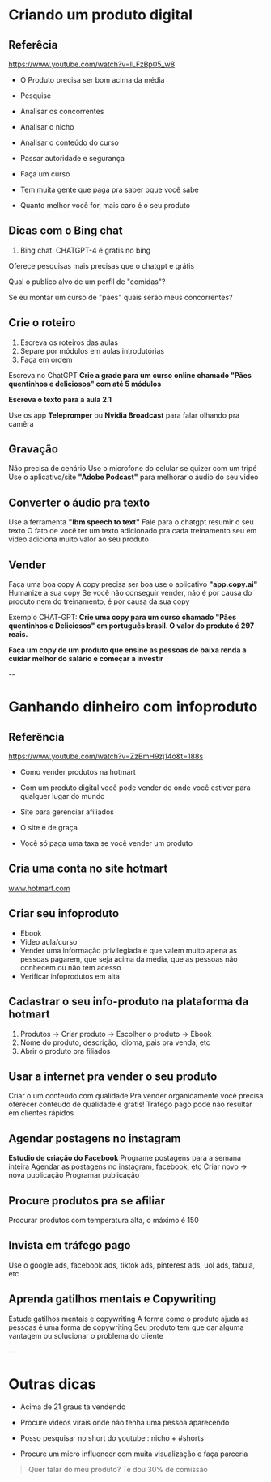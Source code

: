 # Criando um produto digital

## Referêcia
https://www.youtube.com/watch?v=ILFzBp05_w8

- O Produto precisa ser bom acima da média

- Pesquise

- Analisar os concorrentes

- Analisar o nicho

- Analisar o conteúdo do curso

- Passar autoridade e segurança

- Faça um curso

- Tem muita gente que paga pra saber oque você sabe

- Quanto melhor você for, mais caro é o seu produto


## Dicas com o Bing chat

1. Bing chat. CHATGPT-4 é gratis no bing

Oferece pesquisas mais precisas que o chatgpt e grátis

Qual o publico alvo de um perfil de "comidas"?

Se eu montar um curso de "pães" quais serão meus concorrentes?


## Crie o roteiro

1. Escreva os roteiros das aulas
2. Separe por módulos em aulas introdutórias
3. Faça em ordem

Escreva no ChatGPT
**Crie a grade para um curso online chamado "Pães quentinhos e deliciosos" com até 5 módulos**

**Escreva o texto para a aula 2.1**

Use os app **Telepromper** ou **Nvidia Broadcast** para falar olhando pra camêra

## Gravação

Não precisa de cenário
Use o microfone do celular se quizer com um tripé
Use o aplicativo/site **"Adobe Podcast"** para melhorar o áudio do seu video

## Converter o áudio pra texto

Use a ferramenta **"Ibm speech to text"**
Fale para o chatgpt resumir o seu texto
O fato de você ter um texto adicionado pra cada treinamento seu em video adiciona muito valor ao seu produto

## Vender

Faça uma boa copy
A copy precisa ser boa
use o aplicativo **"app.copy.ai"**
Humanize a sua copy
Se você não conseguir vender, não é por causa do produto nem do treinamento, é por causa da sua copy

Exemplo CHAT-GPT:
**Crie uma copy para um curso chamado "Pães quentinhos e Deliciosos" em português brasil. O valor do produto é 297 reais.**

**Faça um copy de um produto que ensine as pessoas de baixa renda a cuidar melhor do salário e começar a investir**

--

# Ganhando dinheiro com infoproduto

## Referência
https://www.youtube.com/watch?v=ZzBmH9zj14o&t=188s

- Como vender produtos na hotmart

- Com um produto digital você pode vender de onde você estiver para qualquer lugar do mundo

- Site para gerenciar afiliados

- O site é de graça

- Você só paga uma taxa se você vender um produto

## Cria uma conta no site hotmart

www.hotmart.com

## Criar seu infoproduto

- Ebook
- Video aula/curso
- Vender uma informação privilegiada e que valem muito apena as pessoas pagarem, que seja acima da média, que as pessoas não conhecem ou não tem acesso
- Verificar infoprodutos em alta

## Cadastrar o seu info-produto na plataforma da hotmart
1. Produtos -> Criar produto -> Escolher o produto -> Ebook
2. Nome do produto, descrição, idioma, pais pra venda, etc
3. Abrir o produto pra filiados

## Usar a internet pra vender o seu produto

Criar o um conteúdo com qualidade
Pra vender organicamente você precisa oferecer conteudo de qualidade e grátis!
Trafego pago pode não resultar em clientes rápidos

## Agendar postagens no instagram

**Estudio de criação do Facebook**
Programe postagens para a semana inteira
Agendar as postagens no instagram, facebook, etc
Criar novo -> nova publicação
Programar publicação


## Procure produtos pra se afiliar

Procurar produtos com temperatura alta, o máximo é 150

## Invista em tráfego pago

Use o google ads, facebook ads, tiktok ads, pinterest ads, uol ads, tabula, etc

## Aprenda gatilhos mentais e Copywriting

Estude gatilhos mentais e copywriting
A forma como o produto ajuda as pessoas é uma forma de copywriting
Seu produto tem que dar alguma vantagem ou solucionar o problema do cliente

--
# Outras dicas

- Acima de 21 graus ta vendendo

- Procure videos virais onde não tenha uma pessoa aparecendo 

- Posso pesquisar no short do youtube : nicho + #shorts

- Procure um micro influencer com muita visualização  e faça parceria

> Quer falar do meu produto?
> Te dou 30% de comissão 